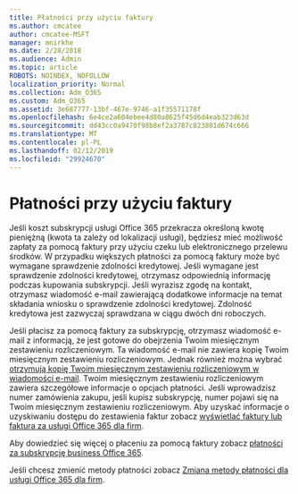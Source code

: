 ```yaml
---
title: Płatności przy użyciu faktury
ms.author: cmcatee
author: cmcatee-MSFT
manager: mnirkhe
ms.date: 2/28/2018
ms.audience: Admin
ms.topic: article
ROBOTS: NOINDEX, NOFOLLOW
localization_priority: Normal
ms.collection: Adm_O365
ms.custom: Adm_O365
ms.assetid: 3e687777-13bf-467e-9746-a1f35571178f
ms.openlocfilehash: 6e4ce2a604ebee4d80a8625f45d6d4eab323d63d
ms.sourcegitcommit: dd43cc0a9470f98b8ef2a3787c823801d674c666
ms.translationtype: MT
ms.contentlocale: pl-PL
ms.lasthandoff: 02/12/2019
ms.locfileid: "29924670"
---
```

# <a name="pay-by-invoice"></a>Płatności przy użyciu faktury

Jeśli koszt subskrypcji usługi Office 365 przekracza określoną kwotę pieniężną (kwota ta zależy od lokalizacji usługi), będziesz mieć możliwość zapłaty za pomocą faktury przy użyciu czeku lub elektronicznego przelewu środków. W przypadku większych płatności za pomocą faktury może być wymagane sprawdzenie zdolności kredytowej. Jeśli wymagane jest sprawdzenie zdolności kredytowej, otrzymasz odpowiednią informację podczas kupowania subskrypcji. Jeśli wyrazisz zgodę na kontakt, otrzymasz wiadomość e-mail zawierającą dodatkowe informacje na temat składania wniosku o sprawdzenie zdolności kredytowej. Zdolność kredytowa jest zazwyczaj sprawdzana w ciągu dwóch dni roboczych.
  
Jeśli płacisz za pomocą faktury za subskrypcję, otrzymasz wiadomość e-mail z informacją, że jest gotowe do obejrzenia Twoim miesięcznym zestawieniu rozliczeniowym. Ta wiadomość e-mail nie zawiera kopię Twoim miesięcznym zestawieniu rozliczeniowym. Jednak również można wybrać [otrzymują kopię Twoim miesięcznym zestawieniu rozliczeniowym w wiadomości e-mail](https://support.office.com/article/734f4aab-df2d-4e9b-8cb1-691910bde216). Twoim miesięcznym zestawieniu rozliczeniowym zawiera szczegółowe informacje o opcjach płatności. Jeśli wprowadzisz numer zamówienia zakupu, jeśli kupisz subskrypcję, numer pojawi się na Twoim miesięcznym zestawieniu rozliczeniowym. Aby uzyskać informacje o uzyskiwaniu dostępu do zestawienia faktur zobacz [wyświetlać faktury lub faktura za usługi Office 365 dla firm](https://support.office.com/article/2ae3ea58-4fce-4592-91d6-46e9ae3ec218).
  
Aby dowiedzieć się więcej o płaceniu za pomocą faktury zobacz [płatności za subskrypcję business Office 365](https://support.office.com/article/734f4aab-df2d-4e9b-8cb1-691910bde216).
  
Jeśli chcesz zmienić metody płatności zobacz [Zmiana metody płatności dla usługi Office 365 dla firm](https://support.office.com/article/8652f539-3123-4a8f-b9bd-6aa2f0e0372d).
  

